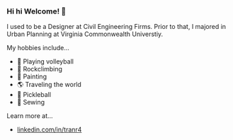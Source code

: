### Hi hi Welcome! 👋

I used to be a Designer at Civil Engineering Firms.  Prior to that, I majored in Urban Planning at Virginia Commonwealth Universtiy.

My hobbies include...

- :volleyball: Playing volleyball
- :climbing: Rockclimbing
- :art: Painting
- :earth_americas: Traveling the world
- :tennis: Pickleball
- :thread: Sewing


Learn more at...

- [linkedin.com/in/tranr4](linkedin.com/in/tranr4)


